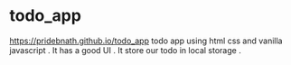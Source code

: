 # todo_app
https://pridebnath.github.io/todo_app
todo app using html css and vanilla  javascript . 
It has a good UI .
It store our todo in local storage .
